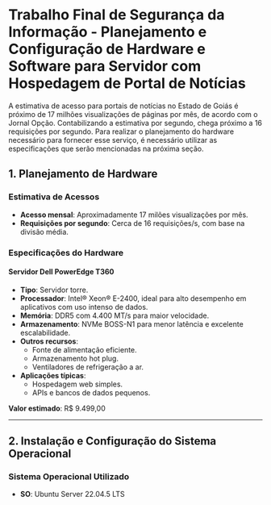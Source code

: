 #  Trabalho Final de Segurança da Informação - Planejamento e Configuração de Hardware e Software para Servidor com Hospedagem de Portal de Notícias  

A estimativa de acesso para portais de notícias no Estado de Goiás é próximo de 17 milhões  visualizações de páginas por mês, de acordo com o Jornal Opção. Contabilizando a estimativa por segundo, chega próximo a 16 requisições por segundo. Para realizar o planejamento do hardware necessário para fornecer esse serviço, é necessário utilizar as especificações que serão mencionadas na próxima seção.

## 1. Planejamento de Hardware  

### Estimativa de Acessos  
- **Acesso mensal**: Aproximadamente 17 milões visualizações por mês.  
- **Requisições por segundo**: Cerca de 16 requisições/s, com base na divisão média.  

### Especificações do Hardware  

#### **Servidor Dell PowerEdge T360**  
- **Tipo**: Servidor torre.  
- **Processador**: Intel® Xeon® E-2400, ideal para alto desempenho em aplicativos com uso intenso de dados.  
- **Memória**: DDR5 com 4.400 MT/s para maior velocidade.  
- **Armazenamento**: NVMe BOSS-N1 para menor latência e excelente escalabilidade.  
- **Outros recursos**:  
  - Fonte de alimentação eficiente.  
  - Armazenamento hot plug.  
  - Ventiladores de refrigeração a ar.  
- **Aplicações típicas**:  
  - Hospedagem web simples.  
  - APIs e bancos de dados pequenos.  

**Valor estimado**: R$ 9.499,00  

---

## 2. Instalação e Configuração do Sistema Operacional  

### Sistema Operacional Utilizado  
- **SO**: Ubuntu Server 22.04.5 LTS  

